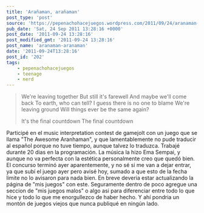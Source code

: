 ```yaml
---
title: 'Arañaman, arañaman'
post_type: 'post'
source: 'https://pepenachohacejuegos.wordpress.com/2011/09/24/aranaman-aranaman/'
pub_date: 'Sat, 24 Sep 2011 13:28:16 +0000'
post_date: '2011-09-24 13:28:16'
post_modified_gmt: '2011-09-24 13:28:16'
post_name: 'aranaman-aranaman'
date: '2011-09-24T13:28:16'
post_id: '202'
tags:
    - pepenachohacejuegos
    - teenage
    - nerd
---
```



<blockquote>We're leaving together
But still it's farewell
And maybe we'll come back
To earth, who can tell?
I guess there is no one to blame
We're leaving ground
Will things ever be the same again?

It's the final countdown
The final countdown
</blockquote>


Participé en el music interpretation contest de gamejolt con un juego que se llama "The Awesome Aranhaman", y que lamentablemente no pude traducir al español porque no tuve tiempo, aunque talvez lo traduzca. Trabajé durante 20 dias en la programación. La música la hizo Ema Sempai, y aunque no va perfecta con la estética personalmente creo que quedó bien.
El concurso terminó ayer aparentemente, y no sé si me van a dejar entrar, ya que subí el juego ayer pero avisé hoy, sumado a que esto de la fecha limite no lo avisaron para nada bien.
En breve deveria estar actualizando la página de "mis juegos" con este.
Seguramente dentro de poco agregue una seccion de "mis juegos malos" o algo asi para diferenciar entre todo lo que hice y todo lo que me enorgullezco de haber hecho. Y ahí pondria un montón de juegos viejos que nunca publiqué en ningún lado.




